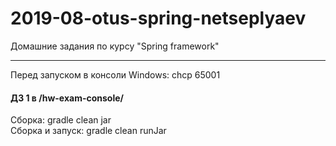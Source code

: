 # 2019-08-otus-spring-netseplyaev
Домашние задания по курсу "Spring framework"
***
Перед запуском в консоли Windows: chcp 65001
#### ДЗ 1 в /hw-exam-console/
Сборка: gradle clean jar <br>
Сборка и запуcк: gradle clean runJar
